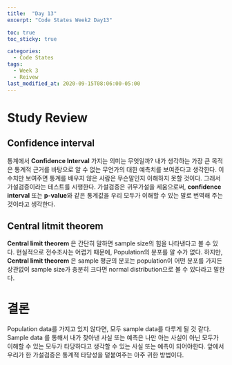 ```yaml
---
title:  "Day 13"
excerpt: "Code States Week2 Day13"

toc: true
toc_sticky: true

categories:
  - Code States
tags:
  - Week 3
  - Reivew
last_modified_at: 2020-09-15T08:06:00-05:00
---
```


# Study Review
## Confidence interval
통계에서 **Confidence Interval** 가지는 의미는 무엇일까? 내가 생각하는 가장 큰 목적은 통계적 근거를 바탕으로 알 수 없는 무언가의 대한 예측치를 보여준다고 생각한다.
이 수치만 보여주면 통계를 배우지 않은 사람은 무슨말인지 이해하지 못할 것이다. 그래서 가설검증이라는 테스트를 시행한다. 가설검증은 귀무가설을 세움으로써, **confidence interval** 또는 **p-value**와 
같은 통계값을 우리 모두가 이해할 수 있는 말로 번역해 주는것이라고 생각한다. 

## Central litmit theorem
**Central limit theorem** 은 간단히 말하면 sample size의 힘을 나타낸다고 볼 수 있다. 현실적으로 전수조사는 어렵기 때문에, Population의 분포를 알 수가 없다. 하지만, **Central limit theorem**
은 sample 평균의 분포는 population이 어떤 분포를 가지든 상관없이 sample size가 충분히 크다면 normal distribution으로 볼 수 있다라고 말한다.

# 결론
Population data를 가지고 있지 않다면, 모두 sample data를 다루게 될 것 같다. Sample data 를 통해서 내가 찾아낸 사실 또는 예측은 나만 아는 사실이 아닌 모두가 이해할 수 있는 모두가 타당하다고 생각할 수 있는
사실 또는 예측이 되어야한다. 앞에서 우리가 한 가설검증은 통계적 타당성을 덭붙여주는 아주 귀한 방법이다. 
